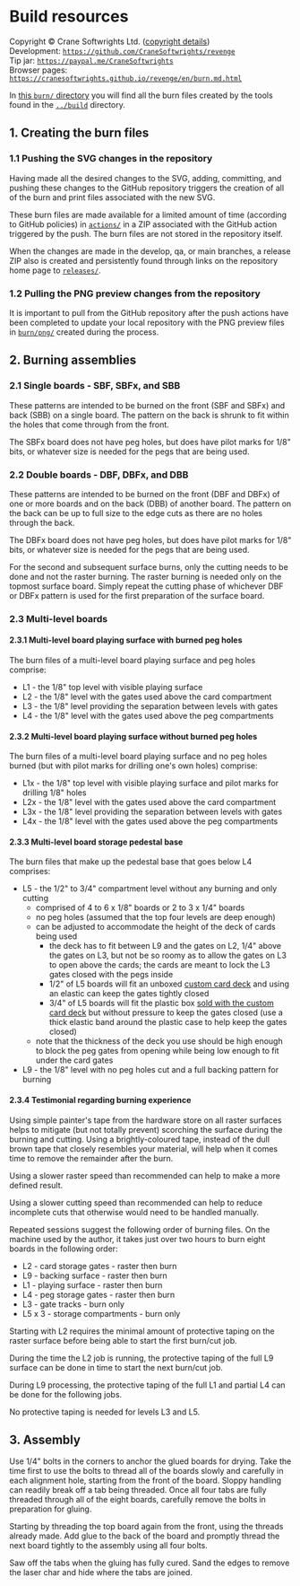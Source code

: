 # Build resources

Copyright © Crane Softwrights Ltd. ([copyright details](../LICENSE))  
Development: [`https://github.com/CraneSoftwrights/revenge`](https://github.com/CraneSoftwrights/revenge)  
Tip jar: [`https://paypal.me/CraneSoftwrights`](https://paypal.me/CraneSoftwrights)  
Browser pages: [`https://cranesoftwrights.github.io/revenge/en/burn.md.html`](https://cranesoftwrights.github.io/revenge/en/burn.md.html)  

In [this `burn/` directory](../burn) you will find all the burn files created by the tools found in the [`../build`](build.md) directory.

## 1. Creating the burn files

### 1.1 Pushing the SVG changes in the repository

Having made all the desired changes to the SVG, adding, committing, and pushing these changes to the GitHub repository triggers the creation of all of the burn and print files associated with the new SVG.

These burn files are made available for a limited amount of time (according to GitHub policies) in [`actions/`](https://github.com/CraneSoftwrights/revenge/actions) in a ZIP associated with the GitHub action triggered by the push. The burn files are not stored in the repository itself.

When the changes are made in the develop, qa, or main branches, a release ZIP also is created and persistently found through links on the repository home page to [`releases/`](https://github.com/CraneSoftwrights/revenge/pulls).

### 1.2 Pulling the PNG preview changes from the repository

It is important to pull from the GitHub repository after the push actions have been completed to update your local repository with the PNG preview files in [`burn/png/`](../burn/png) created during the process.

## 2. Burning assemblies

### 2.1 Single boards - SBF, SBFx, and SBB

These patterns are intended to be burned on the front (SBF and SBFx) and back (SBB) on a single board. The pattern on the back is shrunk to fit within the holes that come through from the front.

The SBFx board does not have peg holes, but does have pilot marks for 1/8" bits, or whatever size is needed for the pegs that are being used.

### 2.2 Double boards - DBF, DBFx, and DBB 

These patterns are intended to be burned on the front (DBF and DBFx) of one or more boards and on the back (DBB) of another board. The pattern on the back can be up to full size to the edge cuts as there are no holes through the back.

The DBFx board does not have peg holes, but does have pilot marks for 1/8" bits, or whatever size is needed for the pegs that are being used.

For the second and subsequent surface burns, only the cutting needs to be done and not the raster burning. The raster burning is needed only on the topmost surface board. Simply repeat the cutting phase of whichever DBF or DBFx pattern is used for the first preparation of the surface board.

### 2.3 Multi-level boards

#### 2.3.1 Multi-level board playing surface with burned peg holes

The burn files of a multi-level board playing surface and peg holes comprise:

- L1 - the 1/8" top level with visible playing surface
- L2 - the 1/8" level with the gates used above the card compartment
- L3 - the 1/8" level providing the separation between levels with gates
- L4 - the 1/8" level with the gates used above the peg compartments

#### 2.3.2 Multi-level board playing surface without burned peg holes

The burn files of a multi-level board playing surface and no peg holes burned (but with pilot marks for drilling one's own holes) comprise:

- L1x - the 1/8" top level with visible playing surface and pilot marks for drilling 1/8" holes
- L2x - the 1/8" level with the gates used above the card compartment
- L3x - the 1/8" level providing the separation between levels with gates
- L4x - the 1/8" level with the gates used above the peg compartments

#### 2.3.3 Multi-level board storage pedestal base

The burn files that make up the pedestal base that goes below L4 comprises:

- L5 - the 1/2" to 3/4" compartment level without any burning and only cutting
  - comprised of 4 to 6 x 1/8" boards or 2 to 3 x 1/4" boards
  - no peg holes (assumed that the top four levels are deep enough)
  - can be adjusted to accommodate the height of the deck of cards being used
    - the deck has to fit between L9 and the gates on L2, 1/4" above the gates on L3, but not be so roomy as to allow the gates on L3 to open above the cards; the cards are meant to lock the L3 gates closed with the pegs inside
    - 1/2" of L5 boards will fit an unboxed [custom card deck](https://www.makeplayingcards.com/sell/cranesoftwrights) and using an elastic can keep the gates tightly closed
    - 3/4" of L5 boards will fit the plastic box [sold with the custom card deck](https://www.makeplayingcards.com/sell/cranesoftwrights) but without pressure to keep the gates closed (use a thick elastic band around the plastic case to help keep the gates closed)
  - note that the thickness of the deck you use should be high enough to block the peg gates from opening while being low enough to fit under the card gates
- L9 - the 1/8" level with no peg holes cut and a full backing pattern for burning

#### 2.3.4 Testimonial regarding burning experience

Using simple painter's tape from the hardware store on all raster surfaces helps to mitigate (but not totally prevent) scorching the surface during the burning and cutting. Using a brightly-coloured tape, instead of the dull brown tape that closely resembles your material, will help when it comes time to remove the remainder after the burn.

Using a slower raster speed than recommended can help to make a more defined result.

Using a slower cutting speed than recommended can help to reduce incomplete cuts that otherwise would need to be handled manually.

Repeated sessions suggest the following order of burning files. On the machine used by the author, it takes just over two hours to burn eight boards in the following order:

 - L2 - card storage gates - raster then burn
 - L9 - backing surface - raster then burn
 - L1 - playing surface - raster then burn
 - L4 - peg storage gates - raster then burn
 - L3 - gate tracks - burn only
 - L5 x 3 - storage compartments - burn only

Starting with L2 requires the minimal amount of protective taping on the raster surface before being able to start the first burn/cut job. 

During the time the L2 job is running, the protective taping of the full L9 surface can be done in time to start the next burn/cut job.

During L9 processing, the protective taping of the full L1 and partial L4 can be done for the following jobs.

No protective taping is needed for levels L3 and L5.

## 3. Assembly

Use 1/4" bolts in the corners to anchor the glued boards for drying. Take the time first to use the bolts to thread all of the boards slowly and carefully in each alignment hole, starting from the front of the board. Sloppy handling can readily break off a tab being threaded. Once all four tabs are fully threaded through all of the eight boards, carefully remove the bolts in preparation for gluing. 

Starting by threading the top board again from the front, using the threads already made. Add glue to the back of the board and promptly thread the next board tightly to the assembly using all four bolts.

Saw off the tabs when the gluing has fully cured. Sand the edges to remove the laser char and hide where the tabs are joined.
